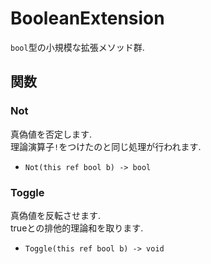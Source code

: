 # BooleanExtension
`bool`型の小規模な拡張メソッド群.



## 関数


### Not
真偽値を否定します.  
理論演算子`!`をつけたのと同じ処理が行われます.

- `Not(this ref bool b) -> bool`


### Toggle
真偽値を反転させます.  
trueとの排他的理論和を取ります.

- `Toggle(this ref bool b) -> void`